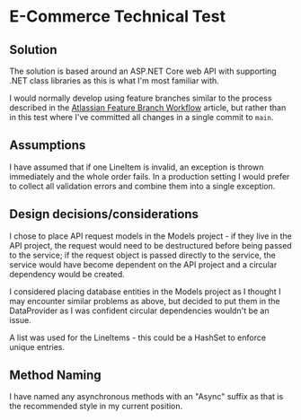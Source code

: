 # E-Commerce Technical Test

## Solution

The solution is based around an ASP.NET Core web API with supporting .NET class libraries as this is what I'm most familiar with.

I would normally develop using feature branches similar to the process described in the [Atlassian Feature Branch Workflow](https://www.atlassian.com/git/tutorials/comparing-workflows/feature-branch-workflow) article, but rather than in this test where I've committed all changes in a single commit to `main`.

## Assumptions

I have assumed that if one LineItem is invalid, an exception is thrown immediately and the whole order fails. In a production setting I would prefer to collect all validation errors and combine them into a single exception.

## Design decisions/considerations

I chose to place API request models in the Models project - if they live in the API project, the request would need to be destructured before being passed to the service; if the request object is passed directly to the service, the service would have become dependent on the API project and a circular dependency would be created.

I considered placing database entities in the Models project as I thought I may encounter similar problems as above, but decided to put them in the DataProvider as I was confident circular dependencies wouldn't be an issue.

A list was used for the LineItems - this could be a HashSet to enforce unique entries.

## Method Naming

I have named any asynchronous methods with an "Async" suffix as that is the recommended style in my current position.
